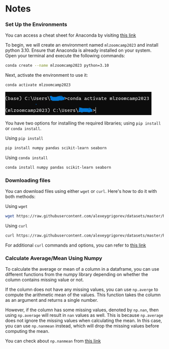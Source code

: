 # Notes

### Set Up the Environments

You can access a cheat sheet for Anaconda by visiting [this link](https://docs.conda.io/projects/conda/en/4.6.0/_downloads/52a95608c49671267e40c689e0bc00ca/conda-cheatsheet.pdf)

To begin, we will create an environment named ``mlzoomcamp2023`` and install python 3.10. Ensure that Anaconda is already installed on your system. Open your terminal and execute the following commands:

```bash
conda create --name mlzoomcamp2023 python=3.10
```

Next, activate the environment to use it:

```bash
conda activate mlzoomcamp2023
```

![Images activate conda environment](./images/env01.PNG)

You have two options for installing the required libraries; using ``pip install`` or ``conda install``.

Using ``pip install``

```bash
pip install numpy pandas scikit-learn seaborn
```

Using ``conda install``

```bash
conda install numpy pandas scikit-learn seaborn
```

### Downloading files

You can download files using either ``wget`` or ``curl``. Here's how to do it with both methods:

Using ``wget``

```bash
wget https://raw.githubusercontent.com/alexeygrigorev/datasets/master/housing.csv
```

Using ``curl``

```bash
curl https://raw.githubusercontent.com/alexeygrigorev/datasets/master/housing.csv --output housing.csv
```

For additional ``curl`` commands and options, you can refer to [this link](https://www.cyberciti.biz/faq/download-a-file-with-curl-on-linux-unix-command-line/)

### Calculate Average/Mean Using Numpy

To calculate the average or mean of a column in a dataframe, you can use different functions from the numpy library depending on whether the column contains missing value or not.

If the column does not have any missing values, you can use ``np.averge`` to compute the arithmetic mean of the values. This function takes the column as an argument and returns a single number.

However, if the column has some missing values, denoted by ``np.nan``, then using ``np.average`` will result in `nan` values as well. This is because `np.average` does not ignore the missing values when calculating the mean. In this case, you can use ``np.nanmean`` instead, which will drop the missing values before computing the mean. 

You can check about ``np.nanmean`` from [this link](https://sparkbyexamples.com/numpy/numpy-nanmean-mean-ignoring-nan-values/)



